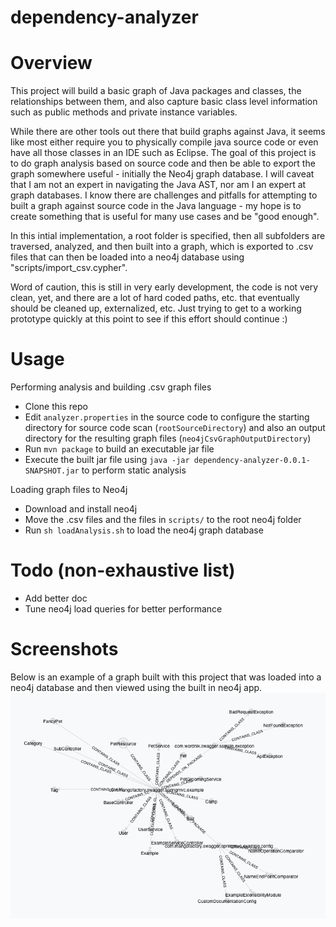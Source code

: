 # dependency-analyzer

# Overview
This project will build a basic graph of Java packages and classes, the relationships between them, and also capture basic class level information such as public methods and private instance variables. 

While there are other tools out there that build graphs against Java, it seems like most either require you to physically compile java source code or even have all those classes in an IDE such as Eclipse.  The goal of this project is to do graph analysis based on source code and then be able to export the graph somewhere useful - initially the Neo4j graph database.  I will caveat that I am not an expert in navigating the Java AST, nor am I an expert at graph databases.  I know there are challenges and pitfalls for attempting to built a graph against source code in the Java language - my hope is to create something that is useful for many use cases and be "good enough". 

In this intial implementation, a root folder is specified, then all subfolders are traversed, analyzed, and then built into a graph, which is exported to .csv files that can then be loaded into a neo4j database using "scripts/import_csv.cypher".

Word of caution, this is still in very early development, the code is not very clean, yet, and there are a lot of hard coded paths, etc. that eventually should be cleaned up, externalized, etc.  Just trying to get to a working prototype quickly at this point to see if this effort should continue :)

# Usage
Performing analysis and building .csv graph files
* Clone this repo
* Edit ```analyzer.properties``` in the source code to configure the starting directory for source code scan (```rootSourceDirectory```) and also an output directory for the resulting graph files (```neo4jCsvGraphOutputDirectory```)
* Run ```mvn package``` to build an executable jar file
* Execute the built jar file using ```java -jar dependency-analyzer-0.0.1-SNAPSHOT.jar``` to perform static analysis

Loading graph files to Neo4j
* Download and install neo4j
* Move the .csv files and the files in ```scripts/``` to the root neo4j folder
* Run ```sh loadAnalysis.sh``` to load the neo4j graph database


# Todo (non-exhaustive list)
* Add better doc
* Tune neo4j load queries for better performance

# Screenshots
Below is an example of a graph built with this project that was loaded into a neo4j database and then viewed using the built in neo4j app.
![Alt text](images/neo4jgraph.png?raw=true "sample neo4j graph created")
